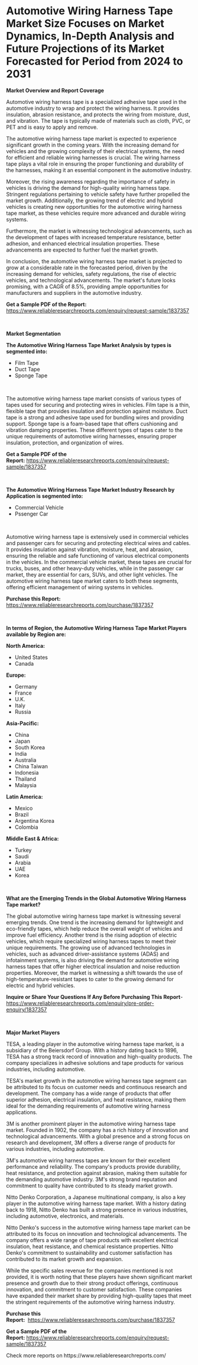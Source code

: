 <p><h1>Automotive Wiring Harness Tape Market Size Focuses on Market Dynamics, In-Depth Analysis and Future Projections of its Market Forecasted for Period from 2024 to 2031</h1></p><p><strong>Market Overview and Report Coverage</strong></p>
<p><p>Automotive wiring harness tape is a specialized adhesive tape used in the automotive industry to wrap and protect the wiring harness. It provides insulation, abrasion resistance, and protects the wiring from moisture, dust, and vibration. The tape is typically made of materials such as cloth, PVC, or PET and is easy to apply and remove.</p><p>The automotive wiring harness tape market is expected to experience significant growth in the coming years. With the increasing demand for vehicles and the growing complexity of their electrical systems, the need for efficient and reliable wiring harnesses is crucial. The wiring harness tape plays a vital role in ensuring the proper functioning and durability of the harnesses, making it an essential component in the automotive industry.</p><p>Moreover, the rising awareness regarding the importance of safety in vehicles is driving the demand for high-quality wiring harness tape. Stringent regulations pertaining to vehicle safety have further propelled the market growth. Additionally, the growing trend of electric and hybrid vehicles is creating new opportunities for the automotive wiring harness tape market, as these vehicles require more advanced and durable wiring systems.</p><p>Furthermore, the market is witnessing technological advancements, such as the development of tapes with increased temperature resistance, better adhesion, and enhanced electrical insulation properties. These advancements are expected to further fuel the market growth.</p><p>In conclusion, the automotive wiring harness tape market is projected to grow at a considerable rate in the forecasted period, driven by the increasing demand for vehicles, safety regulations, the rise of electric vehicles, and technological advancements. The market's future looks promising, with a CAGR of 8.5%, providing ample opportunities for manufacturers and suppliers in the automotive industry.</p></p>
<p><strong>Get a Sample PDF of the Report:</strong> <a href="https://www.reliableresearchreports.com/enquiry/request-sample/1837357">https://www.reliableresearchreports.com/enquiry/request-sample/1837357</a></p>
<p>&nbsp;</p>
<p><strong>Market Segmentation</strong></p>
<p><strong>The Automotive Wiring Harness Tape Market Analysis by types is segmented into:</strong></p>
<p><ul><li>Film Tape</li><li>Duct Tape</li><li>Sponge Tape</li></ul></p>
<p>&nbsp;</p>
<p><p>The automotive wiring harness tape market consists of various types of tapes used for securing and protecting wires in vehicles. Film tape is a thin, flexible tape that provides insulation and protection against moisture. Duct tape is a strong and adhesive tape used for bundling wires and providing support. Sponge tape is a foam-based tape that offers cushioning and vibration damping properties. These different types of tapes cater to the unique requirements of automotive wiring harnesses, ensuring proper insulation, protection, and organization of wires.</p></p>
<p><strong>Get a Sample PDF of the Report:</strong>&nbsp;<a href="https://www.reliableresearchreports.com/enquiry/request-sample/1837357">https://www.reliableresearchreports.com/enquiry/request-sample/1837357</a></p>
<p>&nbsp;</p>
<p><strong>The Automotive Wiring Harness Tape Market Industry Research by Application is segmented into:</strong></p>
<p><ul><li>Commercial Vehicle</li><li>Pssenger Car</li></ul></p>
<p>&nbsp;</p>
<p><p>Automotive wiring harness tape is extensively used in commercial vehicles and passenger cars for securing and protecting electrical wires and cables. It provides insulation against vibration, moisture, heat, and abrasion, ensuring the reliable and safe functioning of various electrical components in the vehicles. In the commercial vehicle market, these tapes are crucial for trucks, buses, and other heavy-duty vehicles, while in the passenger car market, they are essential for cars, SUVs, and other light vehicles. The automotive wiring harness tape market caters to both these segments, offering efficient management of wiring systems in vehicles.</p></p>
<p><strong>Purchase this Report:</strong>&nbsp; <a href="https://www.reliableresearchreports.com/purchase/1837357">https://www.reliableresearchreports.com/purchase/1837357</a></p>
<p>&nbsp;</p>
<p><strong>In terms of Region, the Automotive Wiring Harness Tape Market Players available by Region are:</strong></p>
<p>
    <p> <strong> North America: </strong>
        <ul>
            <li>United States</li>
            <li>Canada</li>
        </ul>
        </p> 
    <p> <strong> Europe: </strong>
        <ul>
            <li>Germany</li>
            <li>France</li>
            <li>U.K.</li>
            <li>Italy</li>
            <li>Russia</li>
        </ul>
        </p> 
    <p> <strong> Asia-Pacific: </strong>
        <ul>
            <li>China</li>
            <li>Japan</li>
            <li>South Korea</li>
            <li>India</li>
            <li>Australia</li>
            <li>China Taiwan</li>
            <li>Indonesia</li>
            <li>Thailand</li>
            <li>Malaysia</li>
        </ul>
        </p> 
    <p> <strong> Latin America: </strong>
        <ul>
            <li>Mexico</li>
            <li>Brazil</li>
            <li>Argentina Korea</li>
            <li>Colombia</li>
        </ul>
        </p> 
    <p> <strong> Middle East & Africa: </strong>
        <ul>
            <li>Turkey</li>
            <li>Saudi</li>
            <li>Arabia</li>
            <li>UAE</li>
            <li>Korea</li>
        </ul>
    </p>
    </p>
<p>&nbsp;</p>
<p><strong>What are the Emerging Trends in the Global Automotive Wiring Harness Tape market?</strong></p>
<p><p>The global automotive wiring harness tape market is witnessing several emerging trends. One trend is the increasing demand for lightweight and eco-friendly tapes, which help reduce the overall weight of vehicles and improve fuel efficiency. Another trend is the rising adoption of electric vehicles, which require specialized wiring harness tapes to meet their unique requirements. The growing use of advanced technologies in vehicles, such as advanced driver-assistance systems (ADAS) and infotainment systems, is also driving the demand for automotive wiring harness tapes that offer higher electrical insulation and noise reduction properties. Moreover, the market is witnessing a shift towards the use of high-temperature-resistant tapes to cater to the growing demand for electric and hybrid vehicles.</p></p>
<p><strong>Inquire or Share Your Questions If Any Before Purchasing This Report</strong>- <a href="https://www.reliableresearchreports.com/enquiry/pre-order-enquiry/1837357">https://www.reliableresearchreports.com/enquiry/pre-order-enquiry/1837357</a></p>
<p>&nbsp;</p>
<p><strong>Major Market Players</strong></p>
<p><p>TESA, a leading player in the automotive wiring harness tape market, is a subsidiary of the Beiersdorf Group. With a history dating back to 1896, TESA has a strong track record of innovation and high-quality products. The company specializes in adhesive solutions and tape products for various industries, including automotive.</p><p>TESA's market growth in the automotive wiring harness tape segment can be attributed to its focus on customer needs and continuous research and development. The company has a wide range of products that offer superior adhesion, electrical insulation, and heat resistance, making them ideal for the demanding requirements of automotive wiring harness applications.</p><p>3M is another prominent player in the automotive wiring harness tape market. Founded in 1902, the company has a rich history of innovation and technological advancements. With a global presence and a strong focus on research and development, 3M offers a diverse range of products for various industries, including automotive.</p><p>3M's automotive wiring harness tapes are known for their excellent performance and reliability. The company's products provide durability, heat resistance, and protection against abrasion, making them suitable for the demanding automotive industry. 3M's strong brand reputation and commitment to quality have contributed to its steady market growth.</p><p>Nitto Denko Corporation, a Japanese multinational company, is also a key player in the automotive wiring harness tape market. With a history dating back to 1918, Nitto Denko has built a strong presence in various industries, including automotive, electronics, and materials.</p><p>Nitto Denko's success in the automotive wiring harness tape market can be attributed to its focus on innovation and technological advancements. The company offers a wide range of tape products with excellent electrical insulation, heat resistance, and chemical resistance properties. Nitto Denko's commitment to sustainability and customer satisfaction has contributed to its market growth and expansion.</p><p>While the specific sales revenue for the companies mentioned is not provided, it is worth noting that these players have shown significant market presence and growth due to their strong product offerings, continuous innovation, and commitment to customer satisfaction. These companies have expanded their market share by providing high-quality tapes that meet the stringent requirements of the automotive wiring harness industry.</p></p>
<p><strong>Purchase this Report:</strong>&nbsp;&nbsp;<a href="https://www.reliableresearchreports.com/purchase/1837357">https://www.reliableresearchreports.com/purchase/1837357</a></p>
<p></p>
<p><strong>Get a Sample PDF of the Report:</strong>&nbsp;<a href="https://www.reliableresearchreports.com/enquiry/request-sample/1837357">https://www.reliableresearchreports.com/enquiry/request-sample/1837357</a></p>
<p>Check more reports on https://www.reliableresearchreports.com/</p>